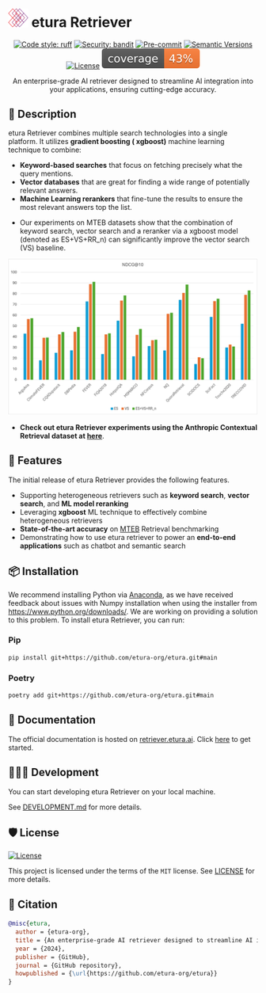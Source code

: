 # <img src="assets/images/logo.png" alt="etura logo" width="40"/> etura Retriever

<div align="center">

<!-- [![Build status](https://github.com/etura-org/etura/workflows/build/badge.svg?branch=main&event=push)](https://github.com/etura-org/etura/actions?query=workflow%3Abuild) -->




[![Code style: ruff](https://img.shields.io/badge/code%20style-black-000000.svg)](https://github.com/astral-sh/ruff)
[![Security: bandit](https://img.shields.io/badge/security-bandit-green.svg)](https://github.com/PyCQA/bandit)
[![Pre-commit](https://img.shields.io/badge/pre--commit-enabled-brightgreen?logo=pre-commit&logoColor=white)](https://github.com/etura-org/etura/blob/main/.pre-commit-config.yaml)
[![Semantic Versions](https://img.shields.io/badge/%20%20%F0%9F%93%A6%F0%9F%9A%80-semantic--versions-e10079.svg)](https://github.com/etura-org/etura/releases)
[![License](https://img.shields.io/github/license/etura-org/etura)](https://github.com/etura-org/etura/blob/main/LICENSE)
![Coverage Report](assets/images/coverage.svg)

An enterprise-grade AI retriever designed to streamline AI integration into your applications, ensuring cutting-edge accuracy.

</div>

## 📝 Description

etura Retriever combines multiple search technologies into a single platform. It utilizes **gradient boosting (
xgboost)** machine learning technique to combine:

- **Keyword-based searches** that focus on fetching precisely what the query mentions.
- **Vector databases** that are great for finding a wide range of potentially relevant answers.
- **Machine Learning rerankers** that fine-tune the results to ensure the most relevant answers top the list.

* Our experiments on MTEB datasets show that the combination of keyword search, vector search and a reranker via a xgboost model (denoted as ES+VS+RR_n) can significantly improve the vector search (VS) baseline.

![mteb_ndcg_plot](mteb_ndcg_plot.png)

* **Check out etura Retriever experiments using the Anthropic Contextual Retrieval dataset at [here](https://github.com/Lumicrownai/Etura-agent/tree/master/experiments/data/contextual-embeddings)**.
## 🚀 Features

The initial release of etura Retriever provides the following features.

- Supporting heterogeneous retrievers such as **keyword search**, **vector search**, and **ML model reranking**
- Leveraging **xgboost** ML technique to effectively combine heterogeneous retrievers
- **State-of-the-art accuracy** on [MTEB](https://github.com/embeddings-benchmark/mteb) Retrieval benchmarking
- Demonstrating how to use etura retriever to power an **end-to-end applications** such as chatbot and semantic search

## 📦 Installation

We recommend installing Python via [Anaconda](https://www.anaconda.com/download), as we have received feedback about issues with Numpy installation when using the installer from https://www.python.org/downloads/. We are working on providing a solution to this problem. To install etura Retriever, you can run:

### Pip

```bash
pip install git+https://github.com/etura-org/etura.git#main
```

### Poetry

```bash
poetry add git+https://github.com/etura-org/etura.git#main
```

## 📃 Documentation

The official documentation is hosted on [retriever.etura.ai](https://retriever.etura.ai).
Click [here](https://retriever.etura.ai/docs/quick-start) to get started.

## 👨🏼‍💻 Development

You can start developing etura Retriever on your local machine.

See [DEVELOPMENT.md](DEVELOPMENT.md) for more details.

## 🛡 License

[![License](https://img.shields.io/github/license/denser-org/etura)](https://github.com/Lumicrownai/Etura-agent/blob/master/LICENSE)

This project is licensed under the terms of the `MIT` license.
See [LICENSE](https://github.com/etura-org/etura/blob/main/LICENSE) for more details.

## 📃 Citation

```bibtex
@misc{etura,
  author = {etura-org},
  title = {An enterprise-grade AI retriever designed to streamline AI integration into your applications, ensuring cutting-edge accuracy.},
  year = {2024},
  publisher = {GitHub},
  journal = {GitHub repository},
  howpublished = {\url{https://github.com/etura-org/etura}}
}
```
